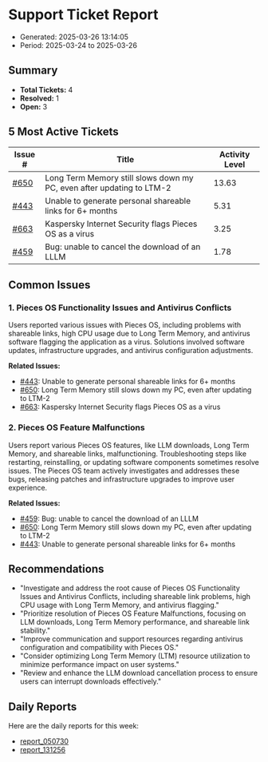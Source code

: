 # Support Ticket Report
- Generated: 2025-03-26 13:14:05
- Period: 2025-03-24 to 2025-03-26

## Summary
- **Total Tickets:** 4
- **Resolved:** 1
- **Open:** 3

## 5 Most Active Tickets
| Issue # | Title | Activity Level |
|---------|-------|----------------|
| [#650](https://github.com/pieces-app/support/issues/650) | Long Term Memory still slows down my PC, even after updating to LTM-2 | 13.63 |
| [#443](https://github.com/pieces-app/support/issues/443) | Unable to generate personal shareable links for 6+ months | 5.31 |
| [#663](https://github.com/pieces-app/support/issues/663) | Kaspersky Internet Security flags Pieces OS as a virus | 3.25 |
| [#459](https://github.com/pieces-app/support/issues/459) | Bug: unable to cancel the download of an LLLM | 1.78 |

## Common Issues
### 1. Pieces OS Functionality Issues and Antivirus Conflicts
Users reported various issues with Pieces OS, including problems with shareable links, high CPU usage due to Long Term Memory, and antivirus software flagging the application as a virus. Solutions involved software updates, infrastructure upgrades, and antivirus configuration adjustments.

**Related Issues:**
- [#443](https://github.com/pieces-app/support/issues/443): Unable to generate personal shareable links for 6+ months
- [#650](https://github.com/pieces-app/support/issues/650): Long Term Memory still slows down my PC, even after updating to LTM-2
- [#663](https://github.com/pieces-app/support/issues/663): Kaspersky Internet Security flags Pieces OS as a virus

### 2. Pieces OS Feature Malfunctions
Users report various Pieces OS features, like LLM downloads, Long Term Memory, and shareable links, malfunctioning. Troubleshooting steps like restarting, reinstalling, or updating software components sometimes resolve issues. The Pieces OS team actively investigates and addresses these bugs, releasing patches and infrastructure upgrades to improve user experience.

**Related Issues:**
- [#459](https://github.com/pieces-app/support/issues/459): Bug: unable to cancel the download of an LLLM
- [#650](https://github.com/pieces-app/support/issues/650): Long Term Memory still slows down my PC, even after updating to LTM-2
- [#443](https://github.com/pieces-app/support/issues/443): Unable to generate personal shareable links for 6+ months


## Recommendations
- "Investigate and address the root cause of Pieces OS Functionality Issues and Antivirus Conflicts, including shareable link problems, high CPU usage with Long Term Memory, and antivirus flagging."
- "Prioritize resolution of Pieces OS Feature Malfunctions, focusing on LLM downloads, Long Term Memory performance, and shareable link stability."
- "Improve communication and support resources regarding antivirus configuration and compatibility with Pieces OS."
- "Consider optimizing Long Term Memory (LTM) resource utilization to minimize performance impact on user systems."
- "Review and enhance the LLM download cancellation process to ensure users can interrupt downloads effectively."

## Daily Reports
Here are the daily reports for this week:

- [report_050730](daily/2025-03-26/report_050730.md)
- [report_131256](daily/2025-03-26/report_131256.md)
